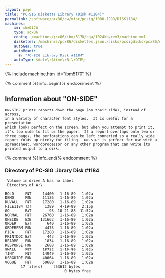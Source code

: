 ```yaml
---
layout: page
title: "PC-SIG Diskette Library (Disk #1184)"
permalink: /software/pcx86/sw/misc/pcsig/1000-1999/DISK1184/
machines:
  - id: ibm5170
    type: pcx86
    config: /machines/pcx86/ibm/5170/cga/1024kb/rev3/machine.xml
    diskettes: /machines/pcx86/diskettes.json,/disks/pcsigdisks/pcx86/diskettes.json
    autoGen: true
    autoMount:
      B: "PC-SIG Library Disk #1184"
    autoType: $date\r$time\rB:\rDIR\r
---
```


{% include machine.html id="ibm5170" %}

{% comment %}info_begin{% endcomment %}

## Information about "ON-SIDE"

    ON-SIDE prints reports down the page (on their side), instead of across,
    in a variety of character font styles.  It is useful for a presentation
    which looks perfect on the screen, but when you attempt to print it,
    it's too wide to fit on the paper.  If a report overlaps onto two or
    three pages, the perforations can be left connected so a really wide
    report folds up nicely for filing.  ON-SIDE is perfect for use with a
    spreadsheet, wordprocessor or any other program that can write its
    printed output to a disk.
{% comment %}info_end{% endcomment %}


### Directory of PC-SIG Library Disk #1184

     Volume in drive A has no label
     Directory of A:\

    BOLD     FNT     14400   1-16-89   1:02a
    DEMO     PRN     11136   1-16-89   1:02a
    DUVALL   FNT     17280   1-16-89   1:02a
    FILE1184 TXT      1389   4-19-89   2:15p
    GO       BAT        93  10-21-88  11:52a
    NORMAL   FNT     26760   1-16-89   1:02a
    ONSIDE   EXE    131663   1-16-89   1:02a
    ORDER    BAT       640   1-16-89   1:02a
    ORDERFRM PRN      4473   1-16-89   1:02a
    PICA     FNT     17280   1-16-89   1:02a
    PRINTDOC BAT       443   1-16-89   1:02a
    README   PRN      1834   1-16-89   1:02a
    RESPONSE PRN      2688   1-16-89   1:02a
    SMALL    FNT     18732   1-16-89   1:02a
    TINY     FNT     14049   1-16-89   1:02a
    USRGUIDE PRN     40064   1-16-89   1:02a
    VOGUE    FNT     50688   1-16-89   1:02a
           17 file(s)     353612 bytes
                               0 bytes free
